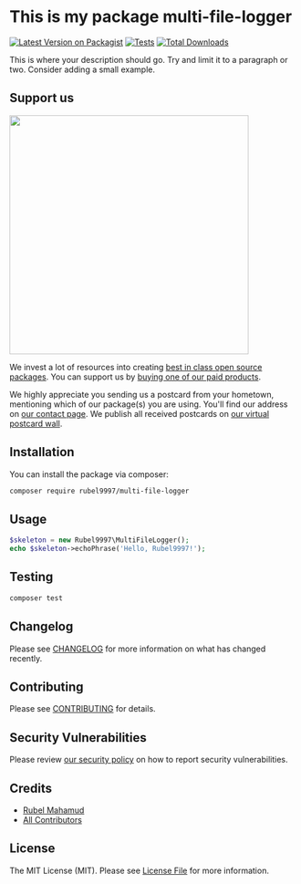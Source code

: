 # This is my package multi-file-logger

[![Latest Version on Packagist](https://img.shields.io/packagist/v/rubel9997/multi-file-logger.svg?style=flat-square)](https://packagist.org/packages/rubel9997/multi-file-logger)
[![Tests](https://img.shields.io/github/actions/workflow/status/rubel9997/multi-file-logger/run-tests.yml?branch=main&label=tests&style=flat-square)](https://github.com/rubel9997/multi-file-logger/actions/workflows/run-tests.yml)
[![Total Downloads](https://img.shields.io/packagist/dt/rubel9997/multi-file-logger.svg?style=flat-square)](https://packagist.org/packages/rubel9997/multi-file-logger)

This is where your description should go. Try and limit it to a paragraph or two. Consider adding a small example.

## Support us

[<img src="https://github-ads.s3.eu-central-1.amazonaws.com/multi-file-logger.jpg?t=1" width="419px" />](https://spatie.be/github-ad-click/multi-file-logger)

We invest a lot of resources into creating [best in class open source packages](https://spatie.be/open-source). You can support us by [buying one of our paid products](https://spatie.be/open-source/support-us).

We highly appreciate you sending us a postcard from your hometown, mentioning which of our package(s) you are using. You'll find our address on [our contact page](https://spatie.be/about-us). We publish all received postcards on [our virtual postcard wall](https://spatie.be/open-source/postcards).

## Installation

You can install the package via composer:

```bash
composer require rubel9997/multi-file-logger
```

## Usage

```php
$skeleton = new Rubel9997\MultiFileLogger();
echo $skeleton->echoPhrase('Hello, Rubel9997!');
```

## Testing

```bash
composer test
```

## Changelog

Please see [CHANGELOG](CHANGELOG.md) for more information on what has changed recently.

## Contributing

Please see [CONTRIBUTING](https://github.com/spatie/.github/blob/main/CONTRIBUTING.md) for details.

## Security Vulnerabilities

Please review [our security policy](../../security/policy) on how to report security vulnerabilities.

## Credits

- [Rubel Mahamud](https://github.com/rubel9997)
- [All Contributors](../../contributors)

## License

The MIT License (MIT). Please see [License File](LICENSE.md) for more information.
